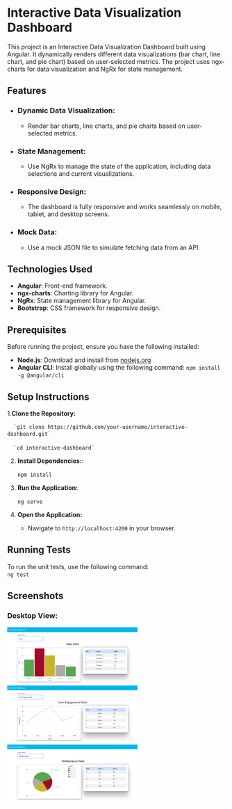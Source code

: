 ﻿# Interactive Data Visualization Dashboard

 This project is an Interactive Data Visualization Dashboard built using Angular. It dynamically renders different data visualizations (bar chart, line chart, and pie chart) based on user-selected metrics. The project uses ngx-charts for data visualization and NgRx for state management.

## Features
  - ### Dynamic Data Visualization:
      * Render bar charts, line charts, and pie charts based on user-selected metrics.
  - ### State Management:
      * Use NgRx to manage the state of the application, including data selections and current visualizations.
  - ### Responsive Design:
      * The dashboard is fully responsive and works seamlessly on mobile, tablet, and desktop screens.
  - ### Mock Data:
      * Use a mock JSON file to simulate fetching data from an API.
## Technologies Used
  - **Angular**: Front-end framework.
  - **ngx-charts**: Charting library for Angular.
  - **NgRx**: State management library for Angular.
  - **Bootstrap**: CSS framework for responsive design.

## Prerequisites
Before running the project, ensure you have the following installed:

- **Node.js**: Download and install from [nodejs.org](https://nodejs.org/)
- **Angular CLI**: Install globally using the following command:
  `npm install -g @angular/cli`

## Setup Instructions
  1.**Clone the Repository:** <br>
  
      `git clone https://github.com/your-username/interactive-dashboard.git`
      
      `cd interactive-dashboard`

  2. **Install Dependencies:**: <br>

      `npm install`

  3. **Run the Application:** <br>

      `ng serve`

  4. **Open the Application:** <br>

      - Navigate to `http://localhost:4200` in your browser.
    
## Running Tests
  To run the unit tests, use the following command: <br>
  `ng test`

## Screenshots 

  ### Desktop View: 

  <p >
  <img src="src/assets/screenshots/interactive-dashboard-desktop-bar-chart.png" width="300">  &nbsp;&nbsp;
  <img src="src/assets/screenshots/interactive-dashboard-desktop-line-chart.png" width="300"> &nbsp;&nbsp;
  <img src="src/assets/screenshots/interactive-dashboard-desktop-pie-chart.png" width="300">
</p>


